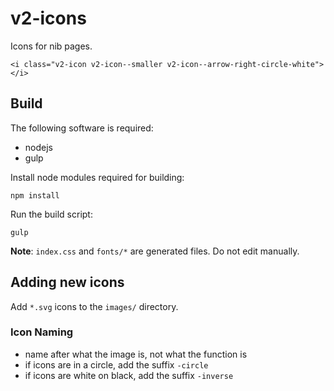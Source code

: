 # v2-icons

Icons for nib pages.

    <i class="v2-icon v2-icon--smaller v2-icon--arrow-right-circle-white"></i>


## Build

The following software is required:

- nodejs
- gulp

Install node modules required for building:

    npm install

Run the build script:

    gulp

**Note**: `index.css` and `fonts/*` are generated files. Do not edit manually.

## Adding new icons

Add `*.svg` icons to the `images/` directory.

### Icon Naming

 - name after what the image is, not what the function is
 - if icons are in a circle, add the suffix `-circle`
 - if icons are white on black, add the suffix `-inverse`